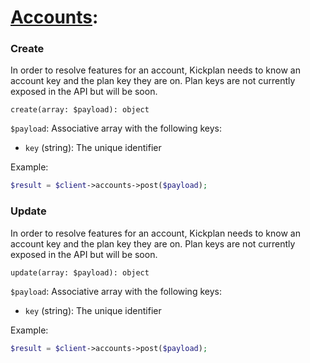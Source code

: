 # [Accounts](https://github.com/kickplan/sdk-typescript/blob/main/src/resources/Accounts.php):

### Create
In order to resolve features for an account, Kickplan needs to know an account key and the plan key they are on. Plan keys are not currently exposed in the API but will be soon.

`create(array: $payload): object`

`$payload`: Associative array with the following keys:
 - `key` (string): The unique identifier

Example:
```php
$result = $client->accounts->post($payload);
```

### Update
In order to resolve features for an account, Kickplan needs to know an account key and the plan key they are on. Plan keys are not currently exposed in the API but will be soon.

`update(array: $payload): object`

`$payload`: Associative array with the following keys:
 - `key` (string): The unique identifier

Example:
```php
$result = $client->accounts->post($payload);
```
